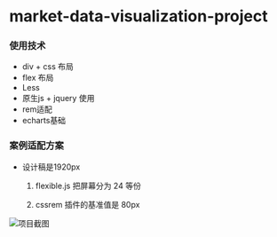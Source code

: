 # market-data-visualization-project
### 使用技术

- div + css 布局
- flex 布局
- Less
- 原生js + jquery 使用
- rem适配
- echarts基础

### 案例适配方案

- 设计稿是1920px  

  1. flexible.js 把屏幕分为 24 等份

  2. cssrem 插件的基准值是  80px 

![项目截图](C:\Users\jxd\Desktop\前端学习资料\前端完整项目总结\e-charts数据可视化项目\项目截图.jpg)